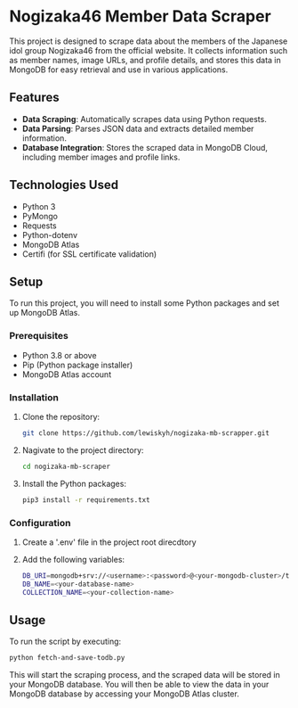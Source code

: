 # Nogizaka46 Member Data Scraper

This project is designed to scrape data about the members of the Japanese idol group Nogizaka46 from the official website. It collects information such as member names, image URLs, and profile details, and stores this data in MongoDB for easy retrieval and use in various applications.

## Features

- **Data Scraping**: Automatically scrapes data using Python requests.
- **Data Parsing**: Parses JSON data and extracts detailed member information.
- **Database Integration**: Stores the scraped data in MongoDB Cloud, including member images and profile links.

## Technologies Used

- Python 3
- PyMongo
- Requests
- Python-dotenv
- MongoDB Atlas
- Certifi (for SSL certificate validation)

## Setup

To run this project, you will need to install some Python packages and set up MongoDB Atlas.

### Prerequisites

- Python 3.8 or above
- Pip (Python package installer)
- MongoDB Atlas account

### Installation

1. Clone the repository:
   ```bash
   git clone https://github.com/lewiskyh/nogizaka-mb-scrapper.git

2. Nagivate to the project directory:
   ```bash
   cd nogizaka-mb-scraper
   
3. Install the Python packages:
   ```bash
   pip3 install -r requirements.txt

### Configuration

1. Create a '.env' file in the project root direcdtory

2. Add the following variables:
   ```bash
   DB_URI=mongodb+srv://<username>:<password>@<your-mongodb-cluster>/test?retryWrites=true&w=majority
   DB_NAME=<your-database-name>
   COLLECTION_NAME=<your-collection-name>

## Usage

To run the script by executing:
   ```bash
   python fetch-and-save-todb.py
   ```
This will start the scraping process, and the scraped data will be stored in your MongoDB database. You will then be able to view the data in your MongoDB database by accessing your MongoDB Atlas cluster.
